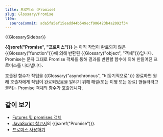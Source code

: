 ```yaml
---
title: 프로미스 (Promise)
slug: Glossary/Promise
l10n:
  sourceCommit: ada5fa5ef15eadd44b549ecf906423b4a2092f34
---
```


{{GlossarySidebar}}

**{{jsxref("Promise", "프로미스")}}** 는 아직 작업이 완료되지 않은 {{Glossary("function")}}에 의해 반환된 {{Glossary("object", "객체")}}입니다. Promise는 문자 그대로 Promise 객체를 통해 결과를 반환할 함수에 의해 만들어진 프로미스를 나타냅니다.

호출된 함수가 작업을 {{Glossary("asynchronous", "비동기적으로")}} 완료하면 원래 호출자에게 작업이 완료되었음을 알리기 위해 해결(또는 이행 또는 완료) 핸들러라고 불리는 Promise 객체의 함수가 호출됩니다.

## 같이 보기

- [Futures 및 promises 객체](https://en.wikipedia.org/wiki/Futures_and_promises)
- [JavaScript 참고서](/ko/docs/Web/JavaScript/Reference)의 {{jsxref("Promise")}}.
- [프로미스 사용하기](/ko/docs/Web/JavaScript/Guide/Using_promises)
